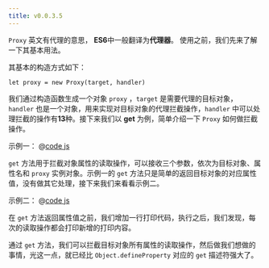 ```yaml
---
title: v0.0.3.5
---
```


`Proxy` 英文有代理的意思， **ES6**中一般翻译为**代理器**。
使用之前，我们先来了解一下其基本用法。

其基本的构造方式如下：

```js:no-line-numbers
let proxy = new Proxy(target, handler)
```

我们通过构造函数生成一个对象 `proxy` ，`target` 是需要代理的目标对象，`handler` 也是一个对象，用来实现对目标对象的代理拦截操作，`handler` 中可以处理拦截的操作有**13**种。接下来我们以 **get** 为例，简单介绍一下 `Proxy` 如何做拦截操作。

示例一：
@[code js](@src/vue3/v-0.0.2/v0.1.2.5/index.js)

`get` 方法用于拦截对象属性的读取操作，可以接收三个参数，依次为目标对象、属性名和 `proxy` 实例对象。示例一的 `get` 方法只是简单的返回目标对象的对应属性值，没有做其它处理，接下来我们来看看示例二。

示例二：
@[code js](@src/vue3/v-0.0.2/v0.1.2.5/index2.js)

在 `get` 方法返回属性值之前，我们增加一行打印代码，执行之后，我们发现，每次的读取操作都会打印新增的打印内容。

通过 `get` 方法，我们可以拦截目标对象所有属性的读取操作，然后做我们想做的事情，光这一点，就已经比 `Object.defineProperty` 对应的 `get` 描述符强大了。
